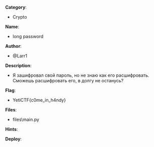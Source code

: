 __Category__: 
* Crypto

__Name__:
* long password

__Author__: 
* @Larr1

__Description__: 
* Я зашифровал свой пароль, но не знаю как его расшифровать. Сможешь расшифровать его, в долгу не останусь? 

__Flag__:
* YetiCTF{c0me_in_h4ndy}

__Files__:
* files\main.py

__Hints__:

__Deploy__:
